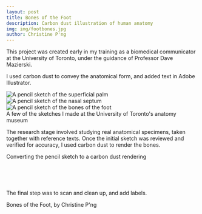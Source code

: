 ```yaml
---
layout: post
title: Bones of the Foot
description: Carbon dust illustration of human anatomy
img: img/footbones.jpg
author: Christine P'ng
---
```


This project was created early in my training as a biomedical communicator at the University of Toronto, under the guidance of Professor Dave Mazierski. 

I used carbon dust to convey the anatomical form, and added text in Adobe Illustrator. 

<div class="img_row">
	<img class="col one" src="{{ site.baseurl }}/img/process/sketch_hand.jpg" alt="A pencil sketch of the superficial palm" title="superficial palm"/>
	<img class="col one" src="{{ site.baseurl }}/img/process/sketch_nasal_septum.jpg" alt="A pencil sketch of the nasal septum" title="nasal septum"/>
	<img class="col one" src="{{ site.baseurl }}/img/process/sketch_footbones.jpg" alt="A pencil sketch of the bones of the foot" title="bones of the foot"/>
</div>
<div class="col three caption">
	A few of the sketches I made at the University of Toronto's anatomy museum
</div>

The research stage involved studying real anatomical specimens, taken together with reference texts. Once the initial sketch was reviewed and verified for accuracy, I used carbon dust to render the bones.

<div class="img_row">
	<div class="col one"></div>
	<!-- <img class="col two" src="" alt="" title=""/> -->
	<img class="col one" src="{{ site.baseurl }}/img/process/render_footbones.jpg" alt="" title="example image"/>
	<div class="col one"></div>
</div>
<div class="col three caption">
	Converting the pencil sketch to a carbon dust rendering
</div>


<br/><br/><br/>

The final step was to scan and clean up, and add labels.
<div class="img_full">
	<img class="col three" src="{{ site.baseurl }}/img/final/bonesofthefoot.jpg" alt="" title="example image"/>
	
</div>
<div class="col three caption">
	Bones of the Foot, by Christine P'ng
</div>
